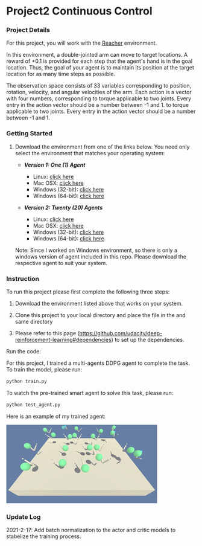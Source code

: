 # Project2 Continuous Control

[image1]:https://github.com/Thedatababbler/udacity_RL_proj2/blob/main/reacher.png
[image2]:https://github.com/Thedatababbler/udacity_RL_proj2/blob/main/reacher.gif.gif

### Project Details
For this project, you will work with the [Reacher](https://github.com/Unity-Technologies/ml-agents/blob/master/docs/Learning-Environment-Examples.md#reacher) environment.

In this environment, a double-jointed arm can move to target locations. A reward of +0.1 is provided for each step that the agent's hand is in the goal location. Thus, the goal of your agent is to maintain its position at the target location for as many time steps as possible.

The observation space consists of 33 variables corresponding to position, rotation, velocity, and angular velocities of the arm. Each action is a vector with four numbers, corresponding to torque applicable to two joints. Every entry in the action vector should be a number between -1 and 1. to torque applicable to two joints. Every entry in the action vector should be a number between -1 and 1.

### Getting Started

1. Download the environment from one of the links below.  You need only select the environment that matches your operating system:

    - **_Version 1: One (1) Agent_**
        - Linux: [click here](https://s3-us-west-1.amazonaws.com/udacity-drlnd/P2/Reacher/one_agent/Reacher_Linux.zip)
        - Mac OSX: [click here](https://s3-us-west-1.amazonaws.com/udacity-drlnd/P2/Reacher/one_agent/Reacher.app.zip)
        - Windows (32-bit): [click here](https://s3-us-west-1.amazonaws.com/udacity-drlnd/P2/Reacher/one_agent/Reacher_Windows_x86.zip)
        - Windows (64-bit): [click here](https://s3-us-west-1.amazonaws.com/udacity-drlnd/P2/Reacher/one_agent/Reacher_Windows_x86_64.zip)

    - **_Version 2: Twenty (20) Agents_**
        - Linux: [click here](https://s3-us-west-1.amazonaws.com/udacity-drlnd/P2/Reacher/Reacher_Linux.zip)
        - Mac OSX: [click here](https://s3-us-west-1.amazonaws.com/udacity-drlnd/P2/Reacher/Reacher.app.zip)
        - Windows (32-bit): [click here](https://s3-us-west-1.amazonaws.com/udacity-drlnd/P2/Reacher/Reacher_Windows_x86.zip)
        - Windows (64-bit): [click here](https://s3-us-west-1.amazonaws.com/udacity-drlnd/P2/Reacher/Reacher_Windows_x86_64.zip)
    
    Note: Since I worked on Windows environment, so there is only a windows version of agent included in this repo. Please download the respective agent to suit your system.

### Instruction
To run this project please first complete the following three steps:
1. Download the environment listed above that works on your system.

2. Clone this project to your local directory and place the file in the and same directory

3. Please refer to this page (https://github.com/udacity/deep-reinforcement-learning#dependencies) to set up the dependencies.

Run the code:

For this project, I trained a multi-agents DDPG agent to complete the task. To train the model, please run: 

```python
python train.py
```

To watch the pre-trained smart agent to solve this task, please run: 

```python
python test_agent.py
```
Here is an example of my trained agent:

![agent][image2]

### Update Log
2021-2-17: Add batch normalization to the actor and critic models to stabelize the training process.







